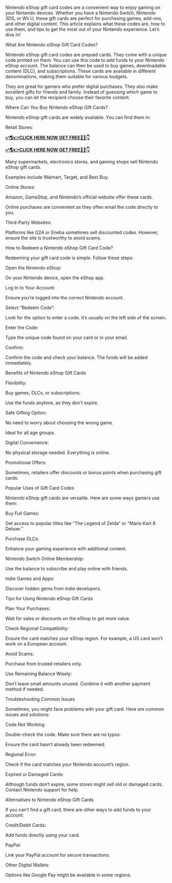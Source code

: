 Nintendo eShop gift card codes are a convenient way to enjoy gaming on your Nintendo devices. Whether you have a Nintendo Switch, Nintendo 3DS, or Wii U, these gift cards are perfect for purchasing games, add-ons, and other digital content. This article explains what these codes are, how to use them, and tips to get the most out of your Nintendo experience. Let’s dive in!

What Are Nintendo eShop Gift Card Codes?

Nintendo eShop gift card codes are prepaid cards. They come with a unique code printed on them. You can use this code to add funds to your Nintendo eShop account. The balance can then be used to buy games, downloadable content (DLC), and subscriptions. These cards are available in different denominations, making them suitable for various budgets.

They are great for gamers who prefer digital purchases. They also make excellent gifts for friends and family. Instead of guessing which game to buy, you can let the recipient choose their favorite content.

Where Can You Buy Nintendo eShop Gift Cards?

Nintendo eShop gift cards are widely available. You can find them in:

Retail Stores:

**[✅🌎👉CLICK HERE NOW GET FREE📌✅👇](https://mdshamiul.com/Nintendo%20eshop/)**

**[✅🌎👉CLICK HERE NOW GET FREE📌✅👇](https://mdshamiul.com/Nintendo%20eshop/)**

Many supermarkets, electronics stores, and gaming shops sell Nintendo eShop gift cards.

Examples include Walmart, Target, and Best Buy.

Online Stores:

Amazon, GameStop, and Nintendo’s official website offer these cards.

Online purchases are convenient as they often email the code directly to you.

Third-Party Websites:

Platforms like G2A or Eneba sometimes sell discounted codes. However, ensure the site is trustworthy to avoid scams.

How to Redeem a Nintendo eShop Gift Card Code?

Redeeming your gift card code is simple. Follow these steps:

Open the Nintendo eShop:

On your Nintendo device, open the eShop app.

Log In to Your Account:

Ensure you’re logged into the correct Nintendo account.

Select “Redeem Code”:

Look for the option to enter a code. It’s usually on the left side of the screen.

Enter the Code:

Type the unique code found on your card or in your email.

Confirm:

Confirm the code and check your balance. The funds will be added immediately.

Benefits of Nintendo eShop Gift Cards

Flexibility:

Buy games, DLCs, or subscriptions.

Use the funds anytime, as they don’t expire.

Safe Gifting Option:

No need to worry about choosing the wrong game.

Ideal for all age groups.

Digital Convenience:

No physical storage needed. Everything is online.

Promotional Offers:

Sometimes, retailers offer discounts or bonus points when purchasing gift cards.

Popular Uses of Gift Card Codes

Nintendo eShop gift cards are versatile. Here are some ways gamers use them:

Buy Full Games:

Get access to popular titles like “The Legend of Zelda” or “Mario Kart 8 Deluxe.”

Purchase DLCs:

Enhance your gaming experience with additional content.

Nintendo Switch Online Membership:

Use the balance to subscribe and play online with friends.

Indie Games and Apps:

Discover hidden gems from indie developers.

Tips for Using Nintendo eShop Gift Cards

Plan Your Purchases:

Wait for sales or discounts on the eShop to get more value.

Check Regional Compatibility:

Ensure the card matches your eShop region. For example, a US card won’t work on a European account.

Avoid Scams:

Purchase from trusted retailers only.

Use Remaining Balance Wisely:

Don’t leave small amounts unused. Combine it with another payment method if needed.

Troubleshooting Common Issues

Sometimes, you might face problems with your gift card. Here are common issues and solutions:

Code Not Working:

Double-check the code. Make sure there are no typos.

Ensure the card hasn’t already been redeemed.

Regional Error:

Check if the card matches your Nintendo account’s region.

Expired or Damaged Cards:

Although funds don’t expire, some stores might sell old or damaged cards. Contact Nintendo support for help.

Alternatives to Nintendo eShop Gift Cards

If you can’t find a gift card, there are other ways to add funds to your account:

Credit/Debit Cards:

Add funds directly using your card.

PayPal:

Link your PayPal account for secure transactions.

Other Digital Wallets:

Options like Google Pay might be available in some regions.
